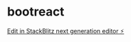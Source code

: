 # bootreact

[Edit in StackBlitz next generation editor ⚡️](https://stackblitz.com/~/github.com/nagvanshi9275/bootreact)